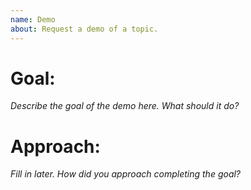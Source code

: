 ```yaml
---
name: Demo
about: Request a demo of a topic.
---
```


# Goal:
_Describe the goal of the demo here. What should it do?_

# Approach:
_Fill in later. How did you approach completing the goal?_
